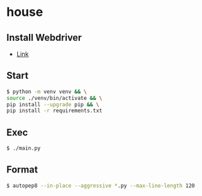 # house

## **Install Webdriver**

- [Link](https://github.com/mozilla/geckodriver/releases)

## **Start**

```sh
$ python -m venv venv && \
source ./venv/bin/activate && \
pip install --upgrade pip && \
pip install -r requirements.txt
```

## **Exec**

```sh
$ ./main.py
```

## **Format**

```sh
$ autopep8 --in-place --aggressive *.py --max-line-length 120
```